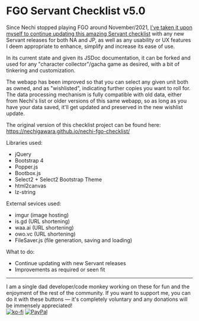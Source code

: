 # FGO Servant Checklist v5.0
Since Nechi stopped playing FGO around November/2021, [I've taken it upon myself to continue updating this amazing Servant checklist](https://github.com/Nechigawara/nechi-fgo-checklist/issues/7) with any new Servant releases for both NA and JP, as well as any usability or UX features I deem appropriate to enhance, simplify and increase its ease of use.

In its current state and given its JSDoc documentation, it can be forked and used for any "character collector"/gacha game as desired, with a bit of tinkering and customization.

The webapp has been improved so that you can select any given unit both as owned, and as "wishlisted", indicating further copies you want to roll for. The data processing mechanism is fully compatible with old data, either from Nechi's list or older versions of this same webapp, so as long as you have your data saved, it'll get updated and preserved in the new wishlist update.

The original version of this checklist project can be found here: https://nechigawara.github.io/nechi-fgo-checklist/

Libraries used:
* jQuery
* Bootstrap 4
* Popper.js
* Bootbox.js
* Select2 + Select2 Bootstrap Theme
* html2canvas
* lz-string

External sevices used:
* imgur (image hosting)
* is.gd (URL shortening)
* waa.ai (URL shortening)
* owo.vc (URL shortening)
* FileSaver.js (file generation, saving and loading)

What to do:
* Continue updating with new Servant releases
* Improvements as required or seen fit

<hr>

I am a single dad developer/code monkey working on these for fun and the enjoyment of the rest of the community. If you want to support me, you can do it with these buttons &mdash; it's completely voluntary and any donations will be immensely appreciated!  
[![ko-fi](https://tohnocoding.github.io/fgobanners/img/kofi.png)](https://ko-fi.com/R5R114FFP8)    [![PayPal](https://tohnocoding.github.io/fgobanners/img/paypal.png)](https://www.paypal.com/donate/?hosted_button_id=5D62GN8HVL6EY)

